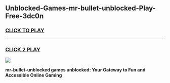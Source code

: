 
## Unblocked-Games-mr-bullet-unblocked-Play-Free-3dc0n
<h3>
<a href="https://premium76.site?title=mr-bullet-unblocked&ref=20M">CLICK TO PLAY</a></h3>
<hr>

<h3>
<a href="https://premium76.site?title=mr-bullet-unblocked&ref=20M">CLICK 2 PLAY</a>
  
</h3>

<a href="https://premium76.site?title=mr-bullet-unblocked&ref=19M"><img src="https://clearcache.store/games.png"></a>


**mr-bullet-unblocked games unblocked: Your Gateway to Fun and Accessible Online Gaming**
